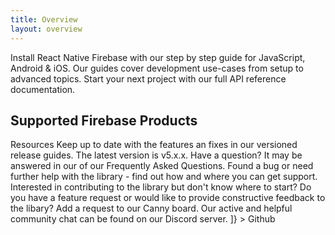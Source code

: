 ```yaml
---
title: Overview
layout: overview
---
```


<Grid columns={3} gap={40}>
  <Card
    icon="devices_other"
    title="Installation"
    color="#2196F3"
    to="/{{ latest_version }}/installation"
  >
    Install React Native Firebase with our step by step guide for
    JavaScript, Android & iOS.
  </Card>
  <Card
    icon="school"
    title="Guides"
    color="#4CAF50"
    to="/guides"
  >
    Our guides cover development use-cases from setup to advanced topics.
  </Card>
  <Card
    icon="layers"
    title="Reference"
    color="#00BCD4"
    to="/{{ latest_version }}/reference"
  >
    Start your next project
    with our full API reference documentation.
  </Card>
</Grid>

## Supported Firebase Products

<FirebaseProducts />

<Grid columns={2} gap={50}>
    <Grid.Item>
      <Heading el="h3">Resources</Heading>
      <List>
          <List.Item
              to="/releases"
              icon="cake"
              title="Releases"
              color="#9C27B0"
          >
              Keep up to date with the features an fixes in our versioned release guides. The latest version is v5.x.x.
          </List.Item>
          <List.Item
              to="/faqs"
              icon="question_answer"
              title="Frequently Asked Questions"
              color="#1e88e5"
          >
              Have a question? It may be answered in our of our Frequently Asked Questions.
          </List.Item>
          <List.Item
              to="/support"
              icon="bug_report"
              title="Support"
              color="#f44336"
          >
              Found a bug or need further help with the library - find out how and where you can get support.
          </List.Item>
          <List.Item
              to="/contributing"
              icon="favorite"
              title="Contributing"
              color="#E91E63"
          >
              Interested in contributing to the library but don't know where to start?
          </List.Item>
          <List.Item
              to="/feedback"
              icon="build"
              title="Feedback"
              color="#FFC107"
          >
              Do you have a feature request or would like to provide constructive feedback to the libary?
              Add a request to our Canny board.
          </List.Item>
          <List.Item
              to="https://discordapp.com/invite/XsKpw4"
              icon="chat_bubble"
              title="Community Chat"
              color="#7289DA"
          >
              Our active and helpful community chat can be found on our Discord server.
              <Discord />
          </List.Item>
      </List>
    </Grid.Item>  
    <Grid.Item>
        <Heading 
          el="h3"
          actions={[<Anchor></Anchor>]}
        >
          Github
        </Heading>
        <GithubCard org="invertase" repo="react-native-firebase" />
    </Grid.Item>
</Grid>
